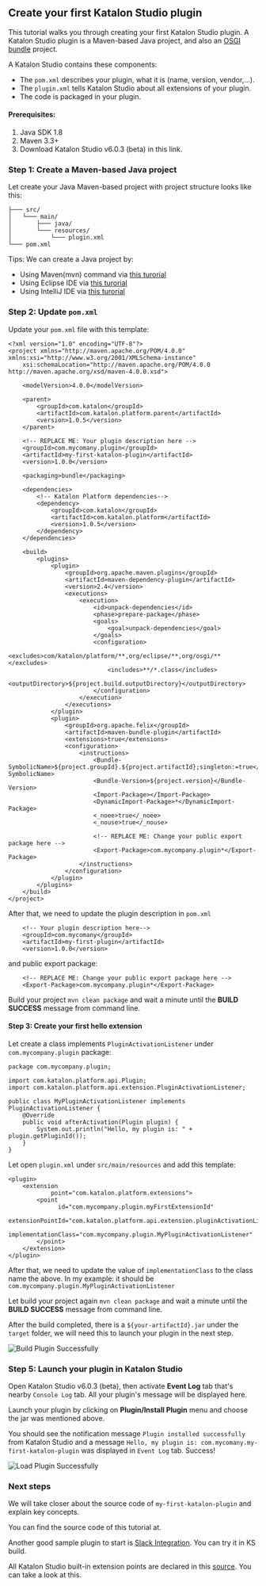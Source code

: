 ## Create your first Katalon Studio plugin

This tutorial walks you through creating your first Katalon Studio plugin. A Katalon Studio plugin is a Maven-based Java project, and also an [OSGI bundle](https://www.google.com/search?q=ogsi+bundle&oq=ogsi+bundle&aqs=chrome..69i57j0l5.2074j0j7&sourceid=chrome&ie=UTF-8) project.

A Katalon Studio contains these components:
- The `pom.xml` describes your plugin, what it is (name, version, vendor,...).
- The `plugin.xml` tells Katalon Studio about all extensions of your plugin.
- The code is packaged in your plugin.

#### Prerequisites:

1. Java SDK 1.8
2. Maven 3.3+
3. Download Katalon Studio v6.0.3 (beta) in this link.

### Step 1: Create a Maven-based Java project
Let create your Java Maven-based project with project structure looks like this:
```
├─── src/
│   └─── main/
│       ├─── java/
│       └─── resources/
│           └─── plugin.xml
└─── pom.xml
```

Tips: We can create a Java project by:
- Using Maven(mvn) command via [this turorial](https://maven.apache.org/guides/getting-started/maven-in-five-minutes.html)
- Using Eclipse IDE via [this turorial](https://www.tech-recipes.com/rx/39279/create-a-new-maven-project-in-eclipse/)
- Using IntelliJ IDE via [this turorial](https://www.jetbrains.com/help/idea/maven-support.html)

### Step 2: Update `pom.xml`
Update your `pom.xml` file with this template:

```
<?xml version="1.0" encoding="UTF-8"?>
<project xmlns="http://maven.apache.org/POM/4.0.0" xmlns:xsi="http://www.w3.org/2001/XMLSchema-instance"
	xsi:schemaLocation="http://maven.apache.org/POM/4.0.0 http://maven.apache.org/xsd/maven-4.0.0.xsd">

	<modelVersion>4.0.0</modelVersion>

	<parent>
		<groupId>com.katalon</groupId>
		<artifactId>com.katalon.platform.parent</artifactId>
		<version>1.0.5</version>
	</parent>

    <!-- REPLACE ME: Your plugin description here -->
	<groupId>com.mycomany.plugin</groupId>
	<artifactId>my-first-katalon-plugin</artifactId>
	<version>1.0.0</version>

	<packaging>bundle</packaging>

	<dependencies>
		<!-- Katalon Platform dependencies-->
		<dependency>
			<groupId>com.katalon</groupId>
			<artifactId>com.katalon.platform</artifactId>
			<version>1.0.5</version>
		</dependency>
	</dependencies>

	<build>
		<plugins>
			<plugin>
				<groupId>org.apache.maven.plugins</groupId>
				<artifactId>maven-dependency-plugin</artifactId>
				<version>2.4</version>
				<executions>
					<execution>
						<id>unpack-dependencies</id>
						<phase>prepare-package</phase>
						<goals>
							<goal>unpack-dependencies</goal>
						</goals>
						<configuration>
							<excludes>com/katalon/platform/**,org/eclipse/**,org/osgi/**</excludes>
							<includes>**/*.class</includes>
							<outputDirectory>${project.build.outputDirectory}</outputDirectory>
						</configuration>
					</execution>
				</executions>
			</plugin>
			<plugin>
				<groupId>org.apache.felix</groupId>
				<artifactId>maven-bundle-plugin</artifactId>
				<extensions>true</extensions>
				<configuration>
					<instructions>
						<Bundle-SymbolicName>${project.groupId}.${project.artifactId};singleton:=true</Bundle-SymbolicName>
						<Bundle-Version>${project.version}</Bundle-Version>
						<Import-Package></Import-Package>
						<DynamicImport-Package>*</DynamicImport-Package>
						<_noee>true</_noee>
						<_nouse>true</_nouse>

						<!-- REPLACE ME: Change your public export package here -->
						<Export-Package>com.mycompany.plugin*</Export-Package>
					</instructions>
				</configuration>
			</plugin>
		</plugins>
	</build>
</project>
```

After that, we need to update the plugin description in `pom.xml`
```
	<!-- Your plugin description here-->
	<groupId>com.mycomany</groupId>
	<artifactId>my-first-plugin</artifactId>
	<version>1.0.0</version>
```

and public export package:
```
	<!-- REPLACE ME: Change your public export package here -->
    <Export-Package>com.mycompany.plugin*</Export-Package>
```

Build your project `mvn clean package` and wait a minute until the **BUILD SUCCESS** message from command line.

#### Step 3: Create your first hello extension

Let create a class implements `PluginActivationListener` under `com.mycompany.plugin` package:
```
package com.mycompany.plugin;

import com.katalon.platform.api.Plugin;
import com.katalon.platform.api.extension.PluginActivationListener;

public class MyPluginActivationListener implements PluginActivationListener {
    @Override
    public void afterActivation(Plugin plugin) {
        System.out.println("Hello, my plugin is: " + plugin.getPluginId());
    }
}
```

Let open `plugin.xml` under `src/main/resources` and add this template:
```
<plugin>
	<extension
	        point="com.katalon.platform.extensions">
	    <point
	          id="com.mycompany.plugin.myFirstExtensionId"
	          extensionPointId="com.katalon.platform.api.extension.pluginActivationListener"
	          implementationClass="com.mycompany.plugin.MyPluginActivationListener"
	    </point>
	</extension>
</plugin>
```

After that, we need to update the value of `implementationClass` to the class name the above. In my example: it should be `com.mycompany.plugin.MyPluginActivationListener`

Let build your project again `mvn clean package` and wait a minute until the **BUILD SUCCESS** message from command line.

After the build completed, there is a `${your-artifactId}.jar` under the `target` folder, we will need this to launch your plugin in the next step.

![Build Plugin Successfully](/docs/tutorials/images/img_build_plugin/png)

### Step 5: Launch your plugin in Katalon Studio

Open Katalon Studio v6.0.3 (beta), then activate **Event Log** tab that's nearby `Console Log` tab. All your plugin's message will be displayed here.

Launch your plugin by clicking on **Plugin/Install Plugin** menu and choose the jar was mentioned above.

You should see the notification message `Plugin installed successfully` from Katalon Studio and a message `Hello, my plugin is: com.mycomany.my-first-katalon-plugin` was displayed in `Event Log` tab. Success!

![Load Plugin Successfully](/docs/tutorials/images/img_load_plugin/png)

### Next steps

We will take closer about the source code of `my-first-katalon-plugin` and explain key concepts.

You can find the source code of this tutorial at.

Another good sample plugin to start is [Slack Integration](https://github.com/katalon-studio/katalon-studio-slack-plugin). You can try it in KS build.

All Katalon Studio built-in extension points are declared in this [source](https://github.com/katalon-studio/katalon-studio-platform/blob/master/com.katalon.platform/plugin.xml). You can take a look at this.